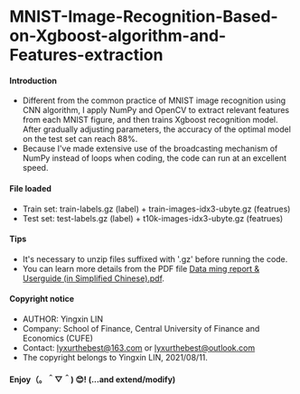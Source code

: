 # MNIST-Image-Recognition-Based-on-Xgboost-algorithm-and-Features-extraction
#### Introduction
- Different from the common practice of MNIST image recognition using CNN algorithm, I apply NumPy and OpenCV to extract relevant features from each MNIST figure, and then trains Xgboost recognition model. After gradually adjusting parameters, the accuracy of the optimal model on the test set can reach 88%.
- Because I've made extensive use of the broadcasting mechanism of NumPy instead of loops when coding, the code can run at an excellent speed.
#### File loaded
- Train set: train-labels.gz (label) + train-images-idx3-ubyte.gz (featrues)
- Test set: test-labels.gz (label) + t10k-images-idx3-ubyte.gz (featrues)
#### Tips
- It's necessary to unzip files suffixed with '.gz' before running the code.
- You can learn more details from the PDF file [Data ming report & Userguide (in Simplified Chinese).pdf](https://www.jianshu.com/p/8d7325f54ce4).
#### Copyright notice
- AUTHOR: Yingxin LIN
- Company: School of Finance, Central University of Finance and Economics (CUFE)
- Contact: lyxurthebest@163.com or lyxurthebest@outlook.com
- The copyright belongs to Yingxin LIN, 2021/08/11.
#### Enjoy（。＾▽＾) 😊! (...and extend/modify)
